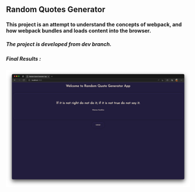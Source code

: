 ## Random Quotes Generator

#### This project is an attempt to understand the concepts of webpack, and how webpack bundles and loads content into the browser.

##### The project is developed from dev branch.

##### Final Results :

![HomePage](./screenshots/RQGA-homepage.jpeg)
